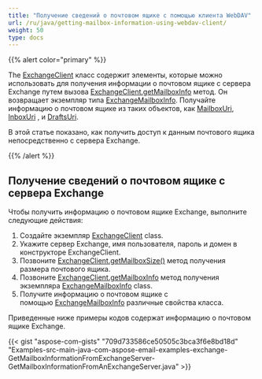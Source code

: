 ```yaml
---
title: "Получение сведений о почтовом ящике с помощью клиента WebDAV"
url: /ru/java/getting-mailbox-information-using-webdav-client/
weight: 50
type: docs
---
```


{{% alert color="primary" %}}

The [ExchangeClient](https://apireference.aspose.com/email/java/com.aspose.email/exchangeclient) класс содержит элементы, которые можно использовать для получения информации о почтовом ящике с сервера Exchange путем вызова [ExchangeClient.getMailboxInfo](https://apireference.aspose.com/email/java/com.aspose.email/exchangeclient#getMailboxInfo\(\)) метод. Он возвращает экземпляр типа [ExchangeMailboxInfo](https://apireference.aspose.com/email/java/com.aspose.email/exchangemailboxinfo). Получайте информацию о почтовом ящике из таких объектов, как [MailboxUri](https://apireference.aspose.com/email/java/com.aspose.email/exchangemailboxinfo#getMailboxUri\(\)), [InboxUri](https://apireference.aspose.com/email/java/com.aspose.email/exchangemailboxinfo#getInboxUri\(\)) , и [DraftsUri](https://apireference.aspose.com/email/java/com.aspose.email/exchangemailboxinfo#getDraftsUri\(\)).

В этой статье показано, как получить доступ к данным почтового ящика непосредственно с сервера Exchange.

{{% /alert %}}
## **Получение сведений о почтовом ящике с сервера Exchange**
Чтобы получить информацию о почтовом ящике Exchange, выполните следующие действия:

1. Создайте экземпляр [ExchangeClient](https://apireference.aspose.com/email/java/com.aspose.email/exchangeclient) class.
1. Укажите сервер Exchange, имя пользователя, пароль и домен в конструкторе ExchangeClient.
1. Позвоните [ExchangeClient.getMailboxSize()](https://apireference.aspose.com/email/java/com.aspose.email/exchangeclient#getMailboxSize\(\)) метод получения размера почтового ящика.
1. Позвоните [ExchangeClient.getMailboxInfo](https://apireference.aspose.com/email/java/com.aspose.email/exchangeclient#getMailboxInfo\(\)) метод получения экземпляра [ExchangeMailboxInfo](https://apireference.aspose.com/email/java/com.aspose.email/exchangemailboxinfo) class.
1. Получите информацию о почтовом ящике с помощью [ExchangeMailboxInfo](https://apireference.aspose.com/email/java/com.aspose.email/exchangemailboxinfo) различные свойства класса.

Приведенные ниже примеры кодов содержат информацию о почтовом ящике Exchange.

{{< gist "aspose-com-gists" "709d733586ce50505c3bca3f6e8bd18d" "Examples-src-main-java-com-aspose-email-examples-exchange-GetMailboxInformationFromExchangeServer-GetMailboxInformationFromAnExchangeServer.java" >}}
